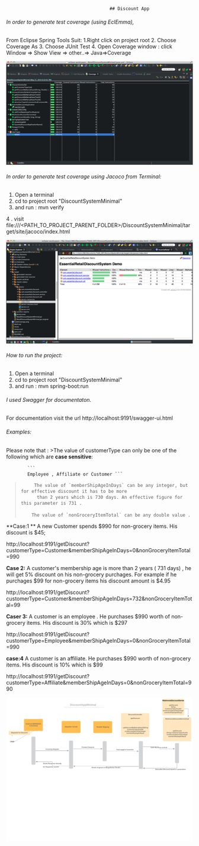                                            ## Discount App 

###### In order to generate test coverage (using EclEmma), 

From Eclipse Spring Tools Suit:
1.Right click on project root 
2. Choose Coverage As 
3. Choose JUnit Test
4. Open Coverage window :
   click Window => Show View => other..=> Java=>Coverage
  
![Alt CodeCovrage](CodeCoverage.png?raw=true "Coverage")


######  In order to generate test coverage using Jacoco from Terminal:

1. Open a terminal 
2. cd to project root "DiscountSystemMinimal"
3. and run :
    mvn verify

 4 . visit file:///<PATH_TO_PROJECT_PARENT_FOLDER>/DiscountSystemMinimal/target/site/jacoco/index.html 

![Alt CodeCovrage](Jacoco.png?raw=true "Jacoco")




###### How to run the project: 

1. Open a terminal 
2. cd to project root "DiscountSystemMinimal"
3. and run :
    mvn spring-boot:run 

###### I used Swagger for documentaton. 
For documentation visit the url 
http://localhost:9191/swagger-ui.html



###### Examples: 

 Please note that : 
            >The value of customerType can only be one of the following which are **case sensitive**:
            
            ```
            Employee , Affiliate or Customer ```

  >          The value of `memberShipAgeInDays` can be any integer, but for effective discount it has to be more  
  >           than 2 years which is 730 days. An effective figure for this parameter is 731 . 
  >
  >         The value of `nonGroceryItemTotal` can be any double value .


**Case:1 **
A new Customer spends $990 for non-grocery items. His discount is $45;

http://localhost:9191/getDiscount?customerType=Customer&memberShipAgeInDays=0&nonGroceryItemTotal=990

**Case 2:**
 A customer's membership age is more than 2 years ( 731 days) , he will get 5% discount on his non-grocery purchages. For example if he purchages $99 for non-grocery items his discount amount is $4.95

http://localhost:9191/getDiscount?customerType=Customer&memberShipAgeInDays=732&nonGroceryItemTotal=99  


**Caser 3:**
 A customer is an employee . He purchases $990 worth of non-grocery items. His discount is 30% which is $297

http://localhost:9191/getDiscount?customerType=Employee&memberShipAgeInDays=0&nonGroceryItemTotal=990


**case:4**
A customer is an affiliate.  He purchases $990 worth of non-grocery items. His discount is 10% which is $99

http://localhost:9191/getDiscount?customerType=Affiliate&memberShipAgeInDays=0&nonGroceryItemTotal=990


![Alt DiscountApp](DiscountAppMinimal.png?raw=true "DiscountAppMinimal")


